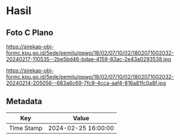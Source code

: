 # Hasil

## Foto C Plano

https://sirekap-obj-formc.kpu.go.id/5ede/pemilu/ppwp/18/02/07/10/02/1802071002032-20240217-110535--2be5bd46-bdae-4159-83ac-2e43a0293538.jpg

https://sirekap-obj-formc.kpu.go.id/5ede/pemilu/ppwp/18/02/07/10/02/1802071002032-20240214-205056--683a6c69-7fc8-4cca-aaf4-816a81fc0a8f.jpg


## Metadata

| Key        | Value               |
| ---------- | ------------------- |
| Time Stamp | 2024-02-25 16:00:00 |



